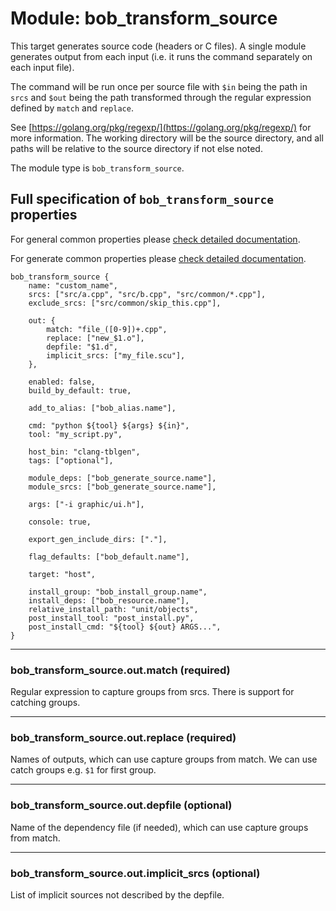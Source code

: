 Module: bob_transform_source
============================

This target generates source code (headers or C files). A single
module generates output from each input (i.e. it runs the command
separately on each input file).

The command will be run once per source file with `$in` being the
path in `srcs` and `$out` being the path transformed
through the regular expression defined by `match` and `replace`.

See [https://golang.org/pkg/regexp/](https://golang.org/pkg/regexp/) for more information.
The working directory will be the source directory, and all paths
will be relative to the source directory if not else noted.

The module type is `bob_transform_source`.

## Full specification of `bob_transform_source` properties
For general common properties please
[check detailed documentation](common_module_properties.md).

For generate common properties please
[check detailed documentation](common_generate_module_properties.md).

```bp
bob_transform_source {
    name: "custom_name",
    srcs: ["src/a.cpp", "src/b.cpp", "src/common/*.cpp"],
    exclude_srcs: ["src/common/skip_this.cpp"],

    out: {
        match: "file_([0-9])+.cpp",
        replace: ["new_$1.o"],
        depfile: "$1.d",
        implicit_srcs: ["my_file.scu"],
    },

    enabled: false,
    build_by_default: true,

    add_to_alias: ["bob_alias.name"],

    cmd: "python ${tool} ${args} ${in}",
    tool: "my_script.py",

    host_bin: "clang-tblgen",
    tags: ["optional"],

    module_deps: ["bob_generate_source.name"],
    module_srcs: ["bob_generate_source.name"],

    args: ["-i graphic/ui.h"],

    console: true,

    export_gen_include_dirs: ["."],

    flag_defaults: ["bob_default.name"],

    target: "host",

    install_group: "bob_install_group.name",
    install_deps: ["bob_resource.name"],
    relative_install_path: "unit/objects",
    post_install_tool: "post_install.py",
    post_install_cmd: "${tool} ${out} ARGS...",
}
```

----
### **bob_transform_source.out.match** (required)
Regular expression to capture groups from srcs. There is support for catching groups.

----
### **bob_transform_source.out.replace** (required)
Names of outputs, which can use capture groups from match.
We can use catch groups e.g. `$1` for first group.

----
### **bob_transform_source.out.depfile** (optional)
Name of the dependency file (if needed), which can use
capture groups from match.

----
### **bob_transform_source.out.implicit_srcs** (optional)
List of implicit sources not described by the depfile.
